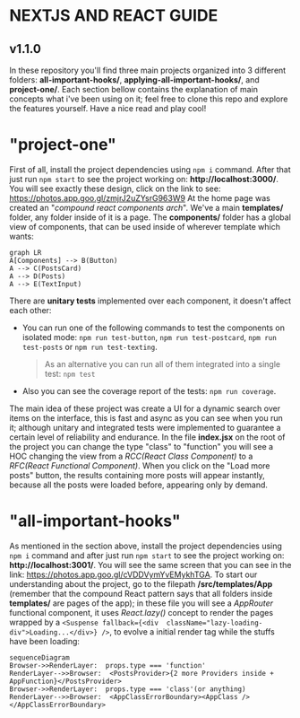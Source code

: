 # NEXTJS AND REACT GUIDE

## v1.1.0

In these repository you'll find three main projects organized into 3 different folders: **all-important-hooks/**, **applying-all-important-hooks/**, and **project-one/**. Each section bellow contains the explanation of main concepts what i've been using on it; feel free to clone this repo and explore the features yourself. Have a nice read and play cool!

# "project-one"

First of all, install the project dependencies using `npm i` command. After that just run `npm start` to see the project working on: **http://localhost:3000/**. You will see exactly these design, click on the link to see: https://photos.app.goo.gl/zmjrJ2uZYsrG963W9
At the home page was created an "_compound react components arch_". We've a main **templates/** folder, any folder inside of it is a page. The **components/** folder has a global view of components, that can be used inside of wherever template which wants:

```mermaid
graph LR
A[Components] --> B(Button)
A --> C(PostsCard)
A --> D(Posts)
A --> E(TextInput)
```

There are **unitary tests** implemented over each component, it doesn't affect each other:

- You can run one of the following commands to test the components on isolated mode: `npm run test-button`, `npm run test-postcard`, `npm run test-posts` or `npm run test-texting`.

  > As an alternative you can run all of them integrated into a single test: `npm test`

- Also you can see the coverage report of the tests: `npm run coverage`.

The main idea of these project was create a UI for a dynamic search over items on the interface, this is fast and async as you can see when you run it; although unitary and integrated tests were implemented to guarantee a certain level of reliability and endurance. In the file **index.jsx** on the root of the project you can change the type "class" to "function" you will see a HOC changing the view from a _RCC(React Class Component)_ to a _RFC(React Functional Component)_. When you click on the "Load more posts" button, the results containing more posts will appear instantly, because all the posts were loaded before, appearing only by demand.

# "all-important-hooks"

As mentioned in the section above, install the project dependencies using `npm i` command and after just run `npm start` to see the project working on: **http://localhost:3001/**. You will see the same screen that you can see in the link: https://photos.app.goo.gl/cVDDVymYvEMykhTGA. To start our understanding about the project, go to the filepath **/src/templates/App** (remember that the compound React pattern says that all folders inside **templates/** are pages of the app); in these file you will see a _AppRouter_ functional component, it uses _React.lazy()_ concept to render the pages wrapped by a `<Suspense fallback={<div  className="lazy-loading-div">Loading...</div>} />`, to evolve a initial render tag while the stuffs have been loading:

```mermaid
sequenceDiagram
Browser->>RenderLayer:  props.type === 'function'
RenderLayer-->>Browser:  <PostsProvider>{2 more Providers inside + AppFunction}</PostsProvider>
Browser->>RenderLayer:  props.type === 'class'(or anything)
RenderLayer-->>Browser:  <AppClassErrorBoundary><AppClass /></AppClassErrorBoundary>
```
